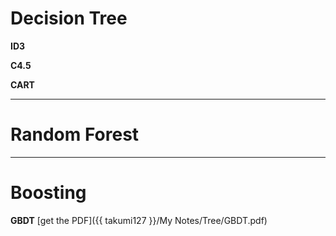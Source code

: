 # Decision Tree
**ID3**

**C4.5**

**CART**
________________
# Random Forest
________________
# Boosting

**GBDT**
[get the PDF]({{ takumi127 }}/My Notes/Tree/GBDT.pdf)
